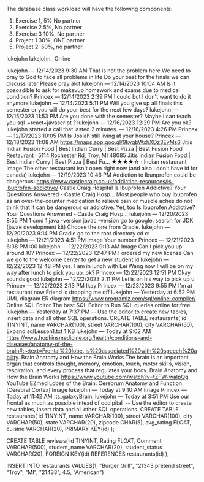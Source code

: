 The database class workload will have the following components:

1. Exercise 1, 5%  No partner
2. Exercise 2  5%, No partner
3. Exercise 3  10%, No partner
4. Project 1   30%, ONE partner
5. Project 2:  50%, no partner.

lukejohn
lukejohn_
Online

lukejohn — 12/14/2023 9:30 AM
That is not the problem here
We need to pray to God to face all problems in life
Do your best for the finals we can discuss later
Please pray alot
lukejohn — 12/14/2023 10:04 AM
Is it pososdible to ask for makevup homework and exams due to medical condition? 
Princex — 12/14/2023 2:39 PM
I could but
I don't want to do it anymore
lukejohn — 12/14/2023 5:11 PM
Will you give up all finals this semester or you will do your best for the next few days? 
lukejohn — 12/15/2023 11:53 PM
Are you done with the semester?
Maybe i can teach you sql-+react+javascript
?
lukejohn — 12/16/2023 12:29 PM
Are you ok?
lukejohn
 started a call that lasted 2 minutes.
 — 12/16/2023 4:26 PM
Princex — 12/17/2023 10:05 PM
Is Josiah still living at your house?
Princex — 12/18/2023 11:08 AM
https://maps.app.goo.gl/9kyqbWxhXDz3EyMs6
Jitis Indian Fusion Food | Best Indian Curry | Best Pizza | Best Fusion Food Restaurant · 5114 Rochester Rd, Troy, MI 48085
Jitis Indian Fusion Food | Best Indian Curry | Best Pizza | Best Fu...
★★★★☆ · Indian restaurant
Image
The other restaurant isn't open right now (and also I don't have id for canada)
lukejohn — 12/19/2023 10:46 PM
Addiction to Ibunprofen could be dangerous: https://www.castlecraig.co.uk/addiction-resources/is-ibuprofen-addictive/
Castle Craig Hospital
Is Ibuprofen Addictive? Your Questions Answered - Castle Craig Hosp...
Most people who buy Ibuprofen as an over-the-counter medication to relieve pain or muscle aches do not think that it can be dangerous or addictive. Yet, too
Is Ibuprofen Addictive? Your Questions Answered - Castle Craig Hosp...
lukejohn — 12/20/2023 8:55 PM
1 cmd
1 java -version
javac -version
go to google.
search for JDK (javae development kit)
Choose the one from Oracle.
lukejohn — 12/20/2023 9:14 PM
Gradle
go to the root directory
cd c:\
lukejohn — 12/21/2023 4:51 PM
Image
Your number
Princex — 12/21/2023 6:38 PM
:00
lukejohn — 12/22/2023 9:13 AM
Image
Can I pick you up around 10?
Princex — 12/22/2023 12:47 PM
I ordered my new license
Can we go to the welcome center to get a new student id
lukejohn — 12/22/2023 12:48 PM
yes.
I am in lunch with Lei Wang now
I will be on my way after lunch to pick you up. ok?
Princex — 12/22/2023 12:51 PM
Okay sounds good
lukejohn — 12/22/2023 2:11 PM
Lei is on his way to pick up u
Princex — 12/22/2023 2:13 PM
Ikay
Princex — 12/23/2023 9:55 PM
I'm at restaurant now
Friend is dropping me off
lukejohn — Yesterday at 6:52 PM
UML diagram
ER diagram
https://www.programiz.com/sql/online-compiler/
Online SQL Editor
The best SQL Editor to Run SQL queries online for free.
lukejohn — Yesterday at 7:37 PM
-- Use the editor to create new tables, insert data and all other SQL operations.
CREATE TABLE restaurants(
   id TINYINT,
   name VARCHAR(100),
   street VARCHAR(100),
   city VARCHAR(50),
Expand
sqlLesson1.txt
1 KB
lukejohn — Today at 9:02 AM
https://www.hopkinsmedicine.org/health/conditions-and-diseases/anatomy-of-the-brain#:~:text=Frontal%20lobe.,is%20associated%20with%20speech%20ability.
Brain Anatomy and How the Brain Works
The brain is an important organ that controls thought, memory, emotion, touch, motor skills, vision, respiration, and every process that regulates your body.
Brain Anatomy and How the Brain Works
https://www.youtube.com/watch?v=tZFW-waIpQg
YouTube
EZmed
Lobes of the Brain: Cerebrum Anatomy and Function [Cerebral Cortex]
Image
lukejohn — Today at 9:10 AM
Image
Princex — Today at 11:42 AM
:ts_galaxyBrain:
lukejohn — Today at 3:51 PM
Use our frontal as much as possible intead of occipital
﻿
-- Use the editor to create new tables, insert data and all other SQL operations.
CREATE TABLE restaurants(
   id TINYINT,
   name VARCHAR(100),
   street VARCHAR(100),
   city VARCHAR(50),
   state VARCHAR(20),
   zipcode CHAR(5),
   avg_rating FLOAT,
   cuisine VARCHAR(20),
   PRIMARY KEY(id)
  );

CREATE TABLE reviews(
   id TINYINT,
   Rating FLOAT,
   Comment VARCHAR(500),
   student_name VARCHAR(20),
   student_status VARCHAR(20),
   FOREIGN KEY(id) REFERENCES restaurants(id)
  );

INSERT INTO restaurants VALUES(1, "Burger Grill", "21343 pretend street", "Troy", "MI", "21433", 4.5, "American")
